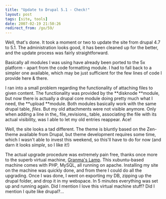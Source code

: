 ```yaml
---
title: "Update to Drupal 5.1 - Check!"
layout: post
tags: [site, tools]
date: 2007-02-19 21:50:26
redirect_from: /go/59/
---
```


Well, that's done. It took a moment or two to update the site from drupal 4.7 to 5.1. The administration looks good, it has been cleaned up for the better, and the update process was fairly straightforward. 

Basically all modules I was using have already been ported to the 5x platform - apart from the code formatting module. I had to fall back to a simpler one available, which may be just sufficient for the few lines of code I provide here & there.

I ran into a small problem regarding the functionality of attaching files to given content. The functionality was provided by the **disknode **module, but now there is actually a drupal core module doing pretty much what I need, the **upload **module. Both modules basically work with the same drupal table, _files_. But my old attachments were not visible anymore. Only when adding a line in the_ file_revisions_ table, associating the file with its actual visibility, was I able to let my old entries reappear. Ace!

Well, the site looks a tad different. The theme is bluntly based on the Zen-theme available from Drupal, but theme development requires some time, which I wasn't able to invest this weekend, so this'll have to do for now (and darn it looks _simple_, so I like it!)

The actual upgrade procedure was extremely pain free, thanks once more to the superb virtual machine, [Granma's Lamp](http://canned-os.blogspot.com/2006/10/grandmas-lamp-its-easy-enough-for.html "LAMP so easy, even your grandma can do it!"). This xubuntu-based machine comes with PHP, MySQL, all running on apache. Installing my site on the machine was quickly done, and from there I could do all the upgrading. Once I was done, I went on exporting my DB, zipping up the drupal folder, and drop it in my webspace. In 5 minutes everything was set up and running again. Did I mention I love this virtual machine stuff? Did I mention I quite like drupal?...